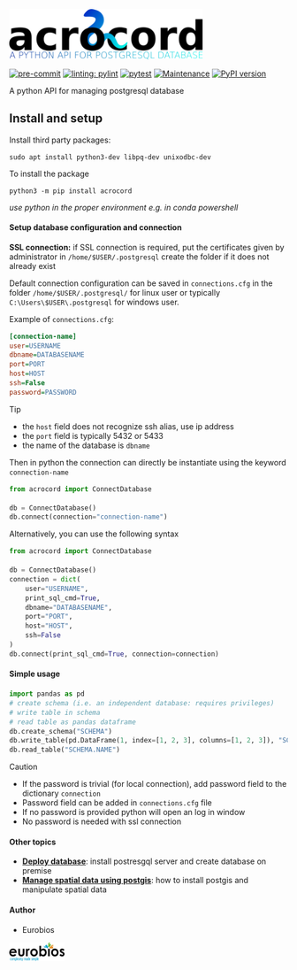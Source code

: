 
<img src="./.static/acrocord_logo.png" width="350"/>

[![pre-commit](https://img.shields.io/badge/pre--commit-enabled-brightgreen?logo=pre-commit&logoColor=white)](https://github.com/pre-commit/pre-commit)
[![linting: pylint](https://img.shields.io/badge/linting-pylint-yellowgreen)](https://github.com/PyCQA/pylint)
[![pytest](https://github.com/eurobios-scb/acrocord/actions/workflows/pytest.yml/badge.svg?event=push)](https://docs.pytest.org)
[![Maintenance](https://img.shields.io/badge/Maintained%3F-yes-green.svg)](https://GitHub.com/eurobios-mews-labs/acrocord/graphs/commit-activity)
[![PyPI version](https://badge.fury.io/py/acrocord.svg)](https://badge.fury.io/py/acrocord)

A python API for managing postgresql database
## Install and setup
Install third party packages:
```shell
sudo apt install python3-dev libpq-dev unixodbc-dev
```

To install the package

```shell
python3 -m pip install acrocord
```

*use python in the proper environment e.g. in conda powershell*


#### Setup database configuration and connection

**SSL connection:** if SSL connection is required, put the certificates given by administrator in `/home/$USER/.postgresql` create the folder if it does not already exist


Default connection configuration can be saved in `connections.cfg` in the folder `/home/$USER/.postgresql/` for linux 
user or typically `C:\Users\$USER\.postgresql` for windows user.

Example of `connections.cfg`:

```ini
[connection-name]
user=USERNAME
dbname=DATABASENAME
port=PORT 
host=HOST
ssh=False
password=PASSWORD
```

> [!TIP]
> - the `host` field does not recognize ssh alias, use ip address
> - the `port` field is typically 5432 or 5433
> - the name of the database is `dbname`

Then in python the connection can directly be instantiate using the keyword `connection-name`

```python
from acrocord import ConnectDatabase

db = ConnectDatabase()
db.connect(connection="connection-name")
```
Alternatively, you can use the following syntax

```python
from acrocord import ConnectDatabase

db = ConnectDatabase()
connection = dict(
    user="USERNAME",
    print_sql_cmd=True,
    dbname="DATABASENAME",
    port="PORT",
    host="HOST",
    ssh=False
)
db.connect(print_sql_cmd=True, connection=connection)
```

#### Simple usage

```python
import pandas as pd
# create schema (i.e. an independent database: requires privileges)
# write table in schema
# read table as pandas dataframe
db.create_schema("SCHEMA")
db.write_table(pd.DataFrame(1, index=[1, 2, 3], columns=[1, 2, 3]), "SCHEMA.NAME")
db.read_table("SCHEMA.NAME")
```

> [!CAUTION]
> * If the password is trivial (for local connection), add password field to the dictionary `connection`
> * Password field can be added in `connections.cfg` file
> * If no password is provided python will open an log in window
> * No password is needed with ssl connection

#### Other topics

* **[Deploy database](doc/database_deployment.md)**: install postresgql server and create database on premise 
* **[Manage spatial data using postgis](doc/postgis.md)**: how to install postgis and manipulate spatial data

#### Author
- Eurobios

<img src="./.static/logo_escb.png" width="100"/>
